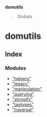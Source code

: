 **domutils**

> Globals

# domutils

## Index

### Modules

-   ["helpers"](modules/_helpers_.md)
-   ["legacy"](modules/_legacy_.md)
-   ["manipulation"](modules/_manipulation_.md)
-   ["querying"](modules/_querying_.md)
-   ["stringify"](modules/_stringify_.md)
-   ["tagtypes"](modules/_tagtypes_.md)
-   ["traversal"](modules/_traversal_.md)
